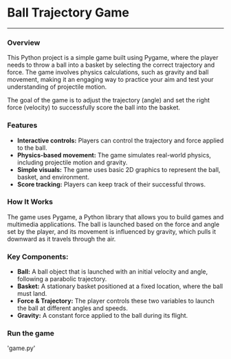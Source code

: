 # Ball Trajectory Game
---
### Overview

This Python project is a simple game built using Pygame, where the player needs to throw a ball into a basket by selecting the correct trajectory and force. The game involves physics calculations, such as gravity and ball movement, making it an engaging way to practice your aim and test your understanding of projectile motion.

The goal of the game is to adjust the trajectory (angle) and set the right force (velocity) to successfully score the ball into the basket.

### Features

- **Interactive controls:** Players can control the trajectory and force applied to the ball.
- **Physics-based movement:** The game simulates real-world physics, including projectile motion and gravity.
- **Simple visuals:** The game uses basic 2D graphics to represent the ball, basket, and environment.
- **Score tracking:** Players can keep track of their successful throws.

### How It Works

The game uses Pygame, a Python library that allows you to build games and multimedia applications. The ball is launched based on the force and angle set by the player, and its movement is influenced by gravity, which pulls it downward as it travels through the air.

### Key Components:
- **Ball:** A ball object that is launched with an initial velocity and angle, following a parabolic trajectory.
- **Basket:** A stationary basket positioned at a fixed location, where the ball must land.
- **Force & Trajectory:** The player controls these two variables to launch the ball at different angles and speeds.
- **Gravity:** A constant force applied to the ball during its flight.

### Run the game
'game.py'

